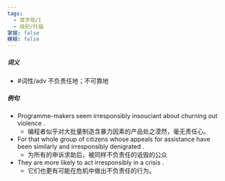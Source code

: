 ```yaml
---
tags:
  - 首字母/I
  - 级别/托福
掌握: false
模糊: false
---
```

##### 词义
- #词性/adv  不负责任地；不可靠地
##### 例句
- Programme-makers seem irresponsibly insouciant about churning out violence .
	- 编程者似乎对大批量制造含暴力因素的产品处之漠然，毫无责任心。
- For that whole group of citizens whose appeals for assistance have been similarly and irresponsibly denigrated .
	- 为所有的申诉求助后，被同样不负责任的诋毁的公众
- They are more likely to act irresponsibly in a crisis .
	- 它们也更有可能在危机中做出不负责任的行为。
